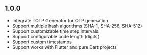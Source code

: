 ## 1.0.0

- Integrate TOTP Generator for OTP generation
- Support multiple hash algorithms (SHA-1, SHA-256, SHA-512)
- Support customizable time step intervals
- Support configurable code length (digits)
- Support custom timestamps
- Support works with Flutter and pure Dart projects